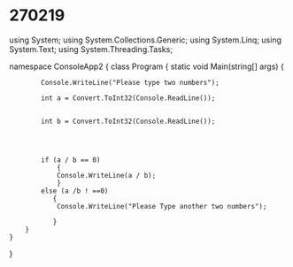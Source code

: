 # 270219
using System;
using System.Collections.Generic;
using System.Linq;
using System.Text;
using System.Threading.Tasks;

namespace ConsoleApp2
{
    class Program
    {
        static void Main(string[] args)
        {

            Console.WriteLine("Please type two numbers");
        
            int a = Convert.ToInt32(Console.ReadLine());
            

            int b = Convert.ToInt32(Console.ReadLine());
            



            if (a / b == 0) 
                {
                Console.WriteLine(a / b);
                } 
            else (a /b ! ==0)
               {
                Console.WriteLine("Please Type another two numbers");
               
               }
        }
    }
}
